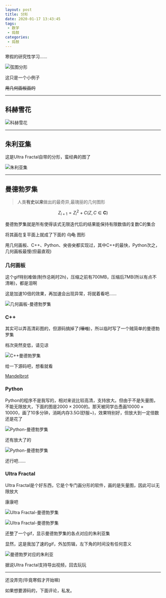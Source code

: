 ```yaml
---
layout: post
title: 分形
date: 2020-01-17 13:43:45
tags:
 - 数学
 - 捣鼓
categories:
 - 捣鼓
---
```


寒假的研究性学习……

![弦图分形](https://s2.ax1x.com/2020/01/18/1SqsPK.gif)

<!-- more -->

这只是一个小例子

~~用几何画板画的~~

---
## 科赫雪花

![科赫雪花](https://s2.ax1x.com/2020/01/18/1Sq1U0.png)

---
## 朱利亚集

这是Ultra Fractal自带的分形，蛮经典的图了

![朱利亚集](https://s2.ax1x.com/2020/01/18/1SqGCT.png)

---
## 曼德勃罗集

> 人类**有史以来**做出的最奇异,最瑰丽的几何图形

$$Z_{i + 1} = Z_{i}^2 + C(Z,C\in\mathbf{C})$$

曼德勃罗集就是所有使得该式无限迭代后的结果能保持有限数值的复数C的集合

将其画在复平面上就成了下面的 ~~乌龟~~ 图形

用几何画板、C++、Python、~~文言文~~都实现过，其中C++的最快，Python次之，几何画板最慢(但最直观)

### 几何画板

这个gif特别难做(制作总耗时2h)，压缩之前有700MB，压缩后7MB(所以有点不清晰)，都是泪啊

这是加速10倍的效果，再加速会出现异常，将就着看吧……

![几何画板-曼德勃罗集](https://s2.ax1x.com/2020/01/18/1Sqcxe.gif)

### C++

其实可以弄高清彩图的，但源码搞掉了(~~噗嗤~~)，所以临时写了一个贼简单的曼德勃罗集

档次突然变低，请见谅

![C++曼德勃罗集](https://s2.ax1x.com/2020/01/18/1Sbx3D.png)

给一下源码吧，想看就看

<a href="/file/Program/Mandelbrot.html" class="LinkCard">Mandelbrot</a>

### Python

Python的程序不是我写的，相对来说比较高清，支持放大。但由于不是矢量图，不能无限放大，下面的图是$2000\times2000$的。那天被同学怂恿画$10000\times10000$，画了10多分钟，消耗内存3.5G(舒服~)，效果特别好，但放大到一定倍数还是花了

![Python-曼德勃罗集](https://s2.ax1x.com/2020/01/18/1Sbzge.png)

还有放大了的

![Python-曼德勃罗集](https://s2.ax1x.com/2020/01/18/1SqSjH.png)

还行吧……

### Ultra Fractal

Ultra Fractal是个好东西，它是个专门画分形的软件，画的是矢量图，因此可以无限放大

康康吧

![Ultra Fractal-曼德勃罗集](https://s2.ax1x.com/2020/01/18/1SqCDA.png)

![Ultra Fractal-曼德勃罗集](https://s2.ax1x.com/2020/01/18/1Sq9ud.png)

还整了一个gif，显示曼德勃罗集的各点对应的朱利亚集

显然，这是我加了速的gif，外加剪辑，左下角的时间没有任何意义

![曼德勃罗对应的朱利亚](https://img.vim-cn.com/74/005f241273f204411072a16eaf3c0610bd904b.gif)

据说Ultra Fractal支持导出视频，回去玩玩

---
还没弄完(毕竟寒假才开始嘛)

如果想要源码的，下面评论，私发。